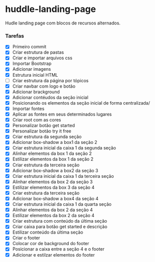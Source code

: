 # huddle-landing-page
Hudle landing page com blocos de recursos alternados.

### Tarefas 

- [X] Primeiro commit 
- [X] Criar estrutura de pastas
- [X] Criar e importar arquivos css
- [X] Importar Bootstrap
- [X] Adicionar imagens 
- [X] Estrutura inicial HTML
- [ ] Criar estrutura da página por tópicos
- [X] Criar navbar com logo e botão
- [X] Adicionar brackground
- [X] Adicionar contéudos da seção inicial
- [X] Posicionando os elementos da seção inicial de forma centralizada/
- [X] Importar fontes
- [X] Aplicar as fontes em seus determinados lugares
- [X] Criar root com as cores 
- [X] Personalizar botão get started
- [X] Personalizar botão try it free
- [X] Criar estrutura da segunda seção
- [X] Adicionar box-shadow a box1 da seção 2
- [X] Criar estrutura inicial da caixa 1 da segunda seção 
- [X] Alinhar elementos da box 1 da seção 2
- [X] Estilizar elementos da box 1 da seção 2
- [X] Criar estrutura da terceira seção
- [X] Adicionar box-shadow a box2 da seção 3
- [X] Criar estrutura inicial da caixa 1 da terceira seção 
- [X] Alinhar elementos da box 2 da seção 3
- [X] Estilizar elementos da box 3 da seção 4
- [X] Criar estrutura da terceira seção
- [X] Adicionar box-shadow a box4 da seção 4
- [X] Criar estrutura inicial da caixa 1 da quarta seção 
- [X] Alinhar elementos da box 2 da seção 4
- [X] Estilizar elementos da box 2 da seção 4
- [X] Criar estrutura com conteúdo da última seção
- [X] Criar caixa para botão get started e descrição
- [X] Estilizar conteúdo da última seção
- [X] Criar o footer 
- [X] Colocar cor de background do footer
- [X] Posicionar a caixa entre a seção 4 e o footer
- [X] Adicionar e estilzar elementos do footer